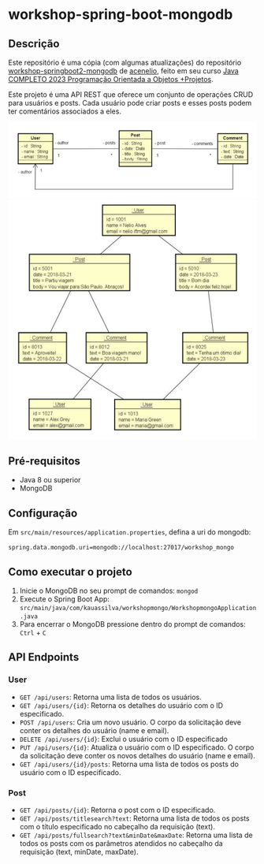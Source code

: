 # workshop-spring-boot-mongodb


## Descrição

Este repositório é uma cópia (com algumas atualizações) do repositório [workshop-springboot2-mongodb](https://github.com/acenelio/workshop-springboot2-mongodb) de [acenelio](https://github.com/acenelio), feito em seu curso [Java COMPLETO 2023 Programação Orientada a Objetos +Projetos](https://www.udemy.com/course/java-curso-completo/).

Este projeto é uma API REST que oferece um conjunto de operações CRUD para usuários e posts. Cada usuário pode criar posts e esses posts podem ter comentários associados a eles. 

![class-diagram](src/main/resources/static/docs/class-diagram.png)
![class-diagram-impl](src/main/resources/static/docs/class-diagram-impl.png)

## Pré-requisitos

- Java 8 ou superior
- MongoDB


## Configuração

Em `src/main/resources/application.properties`, defina a uri do mongodb:

```properties
spring.data.mongodb.uri=mongodb://localhost:27017/workshop_mongo
```


## Como executar o projeto

1. Inicie o MongoDB no seu prompt de comandos: `mongod`
2. Execute o Spring Boot App: `src/main/java/com/kauassilva/workshopmongo/WorkshopmongoApplication.java`
3. Para encerrar o MongoDB pressione dentro do prompt de comandos: `Ctrl` + `C`


## API Endpoints

### User

- `GET /api/users`: Retorna uma lista de todos os usuários.
- `GET /api/users/{id}`: Retorna os detalhes do usuário com o ID especificado.
- `POST /api/users`: Cria um novo usuário. O corpo da solicitação deve conter os detalhes do usuário (name e email).
- `DELETE /api/users/{id}`: Exclui o usuário com o ID especificado
- `PUT /api/users/{id}`: Atualiza o usuário com o ID especificado. O corpo da solicitação deve conter os novos detalhes do usuário (name e email).
- `GET /api/users/{id}/posts`: Retorna uma lista de todos os posts do usuário com o ID especificado.

### Post

- `GET /api/posts/{id}`: Retorna o post com o ID especificado.
- `GET /api/posts/titlesearch?text`: Retorna uma lista de todos os posts com o título especificado no cabeçalho da requisição (text).
- `GET /api/posts/fullsearch?text&minDate&maxDate`: Retorna uma lista de todos os posts com os parâmetros atendidos no cabeçalho da requisição (text, minDate, maxDate).
